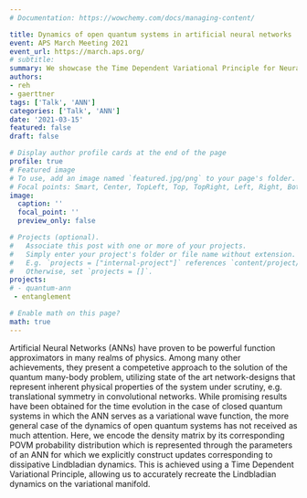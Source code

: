```yaml
---
# Documentation: https://wowchemy.com/docs/managing-content/

title: Dynamics of open quantum systems in artificial neural networks
event: APS March Meeting 2021
event_url: https://march.aps.org/
# subtitle: 
summary: We showcase the Time Dependent Variational Principle for Neural Network encoded density matrices & other results that were obtained in close collaboration with Markus Schmitt from Universitity of Cologne.
authors:
- reh
- gaerttner
tags: ['Talk', 'ANN']
categories: ['Talk', 'ANN']
date: '2021-03-15'
featured: false
draft: false

# Display author profile cards at the end of the page
profile: true
# Featured image
# To use, add an image named `featured.jpg/png` to your page's folder.
# Focal points: Smart, Center, TopLeft, Top, TopRight, Left, Right, BottomLeft, Bottom, BottomRight.
image:
  caption: ''
  focal_point: ''
  preview_only: false

# Projects (optional).
#   Associate this post with one or more of your projects.
#   Simply enter your project's folder or file name without extension.
#   E.g. `projects = ["internal-project"]` references `content/project/deep-learning/index.md`.
#   Otherwise, set `projects = []`.
projects:
# - quantum-ann
 - entanglement

# Enable math on this page?
math: true
---
```

Artificial Neural Networks (ANNs) have proven to be powerful function approximators in many realms of physics. Among many other achievements, they present a competetive approach to the solution of the quantum many-body problem, utilizing state of the art network-designs that represent inherent physical properties of the system under scrutiny, e.g. translational symmetry in convolutional networks. While promising results have been obtained for the time evolution in the case of closed quantum systems in which the ANN serves as a variational wave function, the more general case of the dynamics of open quantum systems has not received as much attention. Here, we encode the density matrix by its corresponding POVM probability distribution which is represented through the parameters of an ANN for which we explicitly construct updates corresponding to dissipative Lindbladian dynamics. This is achieved using a Time Dependent Variational Principle, allowing us to accurately recreate the Lindbladian dynamics on the variational manifold.
